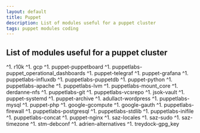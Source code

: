 ```yaml
---
layout: default
title: Puppet
description: List of modules useful for a puppet cluster
tags: puppet modules coding
---
```

## List of modules useful for a puppet cluster

^1. r10k
^1. gcp
^1. puppet-puppetboard
^1. puppetlabs-puppet_operational_dashboards
^1. puppet-telegraf
^1. puppet-grafana
^1. puppetlabs-influxdb
^1. puppetlabs-puppetdb
^1. puppet-python
^1. puppetlabs-apache
^1. puppetlabs-lvm
^1. puppetlabs-mount_core
^1. derdanne-nfs
^1. puppetlabs-git
^1. puppetlabs-vcsrepo
^1. jsok-vault
^1. puppet-systemd
^1. puppet-archive
^1. adullact-wordpress
^1. puppetlabs-mysql
^1. puppet-php
^1. google-gcompute
^1. google-gauth
^1. puppetlabs-firewall
^1. puppetlabs-postgresql
^1. puppetlabs-stdlib
^1. puppetlabs-inifile
^1. puppetlabs-concat
^1. puppet-nginx
^1. saz-locales
^1. saz-sudo
^1. saz-timezone
^1. stm-debconf
^1. adrien-alternatives
^1. treydock-gpg_key

